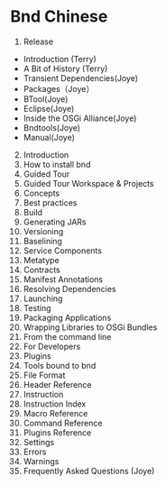 # Bnd Chinese
1. Release
 * Introduction (Terry)
 * A Bit of History (Terry)
 * Transient Dependencies(Joye)
 * Packages（Joye）
 * BTool(Joye)
 * Eclipse(Joye)
 * Inside the OSGi Alliance(Joye)
 * Bndtools(Joye)
 * Manual(Joye)
2. Introduction
3. How to install bnd
4. Guided Tour
5. Guided Tour Workspace & Projects
6. Concepts
7. Best practices
8. Build
9. Generating JARs
10. Versioning
11. Baselining
12. Service Components
13. Metatype
14. Contracts
15. Manifest Annotations
16. Resolving Dependencies
17. Launching
18. Testing
19. Packaging Applications
20. Wrapping Libraries to OSGi Bundles
21. From the command line
22. For Developers
23. Plugins
24. Tools bound to bnd
25. File Format
26. Header Reference
27. Instruction
28. Instruction Index
29. Macro Reference
30. Command Reference
31. Plugins Reference
32. Settings
33. Errors
34. Warnings
35. Frequently Asked Questions (Joye)


